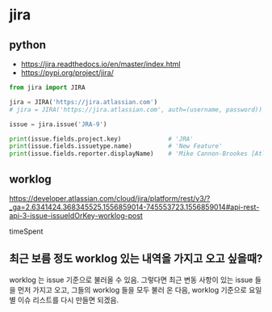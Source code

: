 # jira

## python
* https://jira.readthedocs.io/en/master/index.html
* https://pypi.org/project/jira/

```python
from jira import JIRA

jira = JIRA('https://jira.atlassian.com')
# jira = JIRA('https://jira.atlassian.com', auth=(username, password))

issue = jira.issue('JRA-9')

print(issue.fields.project.key)             # 'JRA'
print(issue.fields.issuetype.name)          # 'New Feature'
print(issue.fields.reporter.displayName)    # 'Mike Cannon-Brookes [Atlassian]'
```

## worklog
https://developer.atlassian.com/cloud/jira/platform/rest/v3/?_ga=2.6341424.368345525.1556859014-745553723.1556859014#api-rest-api-3-issue-issueIdOrKey-worklog-post

timeSpent

## 최근 보름 정도 worklog 있는 내역을 가지고 오고 싶을때?
worklog 는 issue 기준으로 불러올 수 있음.
그렇다면 최근 변동 사항이 있는 issue 들을 먼저 가지고 오고, 그들의 worklog 들을 모두 불러 온 다음, worklog 기준으로 요일별 이슈 리스트를 다시 만들면 되겠음.


